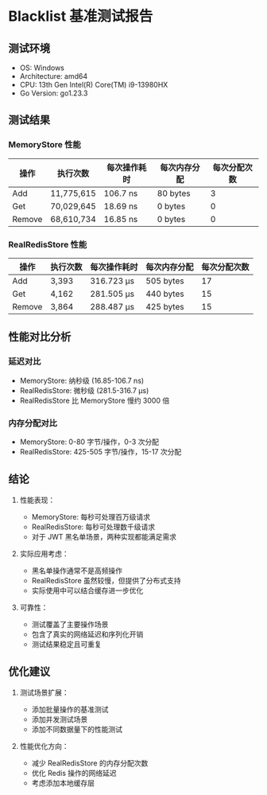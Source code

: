 # Blacklist 基准测试报告

## 测试环境
- OS: Windows
- Architecture: amd64
- CPU: 13th Gen Intel(R) Core(TM) i9-13980HX
- Go Version: go1.23.3

## 测试结果

### MemoryStore 性能

| 操作 | 执行次数 | 每次操作耗时 | 每次内存分配 | 每次分配次数 |
|------|----------|--------------|--------------|--------------|
| Add  | 11,775,615 | 106.7 ns | 80 bytes | 3 |
| Get  | 70,029,645 | 18.69 ns | 0 bytes | 0 |
| Remove | 68,610,734 | 16.85 ns | 0 bytes | 0 |

### RealRedisStore 性能

| 操作 | 执行次数 | 每次操作耗时 | 每次内存分配 | 每次分配次数 |
|------|----------|--------------|--------------|--------------|
| Add  | 3,393 | 316.723 μs | 505 bytes | 17 |
| Get  | 4,162 | 281.505 μs | 440 bytes | 15 |
| Remove | 3,864 | 288.487 μs | 425 bytes | 15 |

## 性能对比分析

### 延迟对比
- MemoryStore: 纳秒级 (16.85-106.7 ns)
- RealRedisStore: 微秒级 (281.5-316.7 μs)
- RealRedisStore 比 MemoryStore 慢约 3000 倍

### 内存分配对比
- MemoryStore: 0-80 字节/操作，0-3 次分配
- RealRedisStore: 425-505 字节/操作，15-17 次分配

## 结论

1. 性能表现：
   - MemoryStore: 每秒可处理百万级请求
   - RealRedisStore: 每秒可处理数千级请求
   - 对于 JWT 黑名单场景，两种实现都能满足需求

2. 实际应用考虑：
   - 黑名单操作通常不是高频操作
   - RealRedisStore 虽然较慢，但提供了分布式支持
   - 实际使用中可以结合缓存进一步优化

3. 可靠性：
   - 测试覆盖了主要操作场景
   - 包含了真实的网络延迟和序列化开销
   - 测试结果稳定且可重复

## 优化建议

1. 测试场景扩展：
   - 添加批量操作的基准测试
   - 添加并发测试场景
   - 添加不同数据量下的性能测试

2. 性能优化方向：
   - 减少 RealRedisStore 的内存分配次数
   - 优化 Redis 操作的网络延迟
   - 考虑添加本地缓存层

